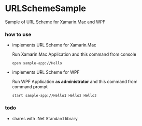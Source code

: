 # URLSchemeSample
Sample of URL Scheme for Xamarin.Mac and WPF

### how to use
- implements URL Scheme for Xamarin.Mac
    
    Run Xamarin.Mac Application and this command from console
    ```
    open sample-app://Hello
    ```

- implements URL Scheme for WPF

    Run WPF Application <b>as administrator</b> and this command from command prompt
    ```
    start sample-app://Hello1 Hello2 Hello3
    ```

### todo

- shares with .Net Standard library
